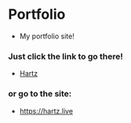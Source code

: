 # Portfolio
 - My portfolio site!
### Just click the link to go there!
 - [Hartz](https://hartz.live)

### or go to the site:
 - https://hartz.live
